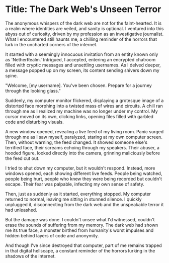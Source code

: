 # **Title: The Dark Web's Unseen Terror**

The anonymous whispers of the dark web are not for the faint-hearted. It is a realm where identities are veiled, and sanity is optional. I ventured into this abyss out of curiosity, driven by my profession as an investigative journalist. What I encountered still haunts me, a chilling reminder of the horrors that lurk in the uncharted corners of the internet.

It started with a seemingly innocuous invitation from an entity known only as 'NetherRealm.' Intrigued, I accepted, entering an encrypted chatroom filled with cryptic messages and unsettling usernames. As I delved deeper, a message popped up on my screen, its content sending shivers down my spine.

"Welcome, [my username]. You've been chosen. Prepare for a journey through the looking glass."

Suddenly, my computer monitor flickered, displaying a grotesque image of a distorted face morphing into a twisted mass of wires and circuits. A chill ran through me as I realized my machine was no longer under my control. My cursor moved on its own, clicking links, opening files filled with garbled code and disturbing visuals.

A new window opened, revealing a live feed of my living room. Panic surged through me as I saw myself, paralyzed, staring at my own computer screen. Then, without warning, the feed changed. It showed someone else's terrified face, their screams echoing through my speakers. Their abuser, a hooded figure, looked directly into the camera, grinning maliciously before the feed cut out.

I tried to shut down my computer, but it wouldn't respond. Instead, more windows opened, each showing different live feeds. People being watched, people being hurt, people who knew they were being recorded but couldn't escape. Their fear was palpable, infecting my own sense of safety.

Then, just as suddenly as it started, everything stopped. My computer returned to normal, leaving me sitting in stunned silence. I quickly unplugged it, disconnecting from the dark web and the unspeakable terror it had unleashed.

But the damage was done. I couldn't unsee what I'd witnessed, couldn't erase the sounds of suffering from my memory. The dark web had shown me its true face, a monster birthed from humanity's worst impulses and hidden behind layers of code and anonymity.

And though I've since destroyed that computer, part of me remains trapped in that digital hellscape, a constant reminder of the horrors lurking in the shadows of the internet.